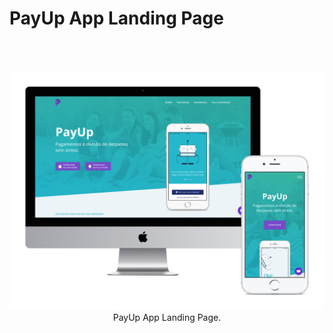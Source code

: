 # PayUp App Landing Page

<br></br>
<p align="center">
<img src="https://raw.githubusercontent.com/FilipaGo/payup-landing-page/master/_images_readme/mockup-site.jpg" width="1000" />
PayUp App Landing Page.
</p>
<br></br>
